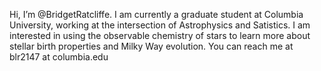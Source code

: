 Hi, I’m @BridgetRatcliffe. I am currently a graduate student at Columbia University, working at the intersection of Astrophysics and Satistics. I am interested in using the observable chemistry of stars to learn more about stellar birth properties and Milky Way evolution. You can reach me at blr2147 at columbia.edu

<!---
BridgetRatcliffe/BridgetRatcliffe is a ✨ special ✨ repository because its `README.md` (this file) appears on your GitHub profile.
You can click the Preview link to take a look at your changes.
--->
